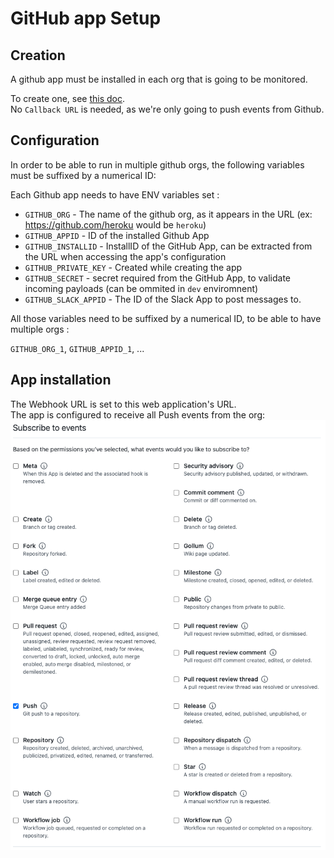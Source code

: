 # GitHub app Setup

## Creation

A github app must be installed in each org that is going to be monitored.  

To create one, see [this doc](https://docs.github.com/en/developers/apps/building-github-apps/creating-a-github-app).  
No `Callback URL` is needed, as we're only going to push events from Github.

## Configuration

In order to be able to run in multiple github orgs, the following variables must be suffixed by a numerical ID:

Each Github app needs to have ENV variables set :

* `GITHUB_ORG` - The name of the github org, as it appears in the URL (ex: <https://github.com/heroku> would be `heroku`)
* `GITHUB_APPID` - ID of the installed Github App
* `GITHUB_INSTALLID` - InstallID of the GitHub App, can be extracted from the URL when accessing the app's configuration
* `GITHUB_PRIVATE_KEY` - Created while creating the app
* `GITHUB_SECRET` - secret required from the GitHub App, to validate incoming payloads (can be ommited in `dev` enviromnent)
* `GITHUB_SLACK_APPID` - The ID of the Slack App to post messages to.

All those variables need to be suffixed by a numerical ID, to be able to have multiple orgs :

`GITHUB_ORG_1`, `GITHUB_APPID_1`, ...

## App installation

The Webhook URL is set to this web application's URL.  
The app is configured to receive all Push events from the org:
![Github event config](../medias/gh-events.png)
